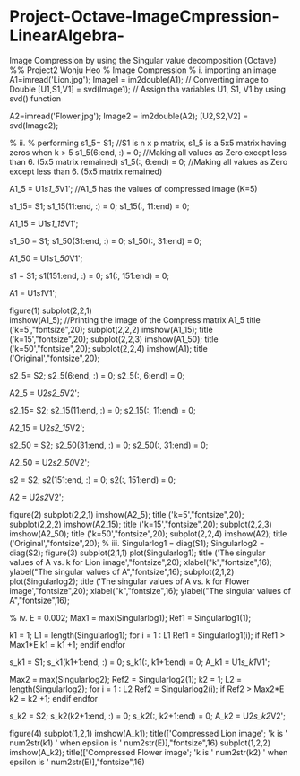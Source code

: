 # Project-Octave-ImageCmpression-LinearAlgebra-
Image Compression by using the Singular value decomposition (Octave)
%% Project2 Wonju Heo
% Image Compression 
% i. importing an image
A1=imread('Lion.jpg');
Image1 = im2double(A1);     // Converting image to Double
[U1,S1,V1] = svd(Image1);   // Assign tha variables U1, S1, V1 by using svd() function

A2=imread('Flower.jpg');
Image2 = im2double(A2);
[U2,S2,V2] = svd(Image2);

% ii.
% performing 
s1_5= S1;                   //S1 is n x p matrix, s1_5 is a 5x5 matrix having zeros when k > 5
s1_5(6:end, :) = 0;         //Making all values as Zero except less than 6. (5x5 matrix remained)
s1_5(:, 6:end) = 0;         //Making all values as Zero except less than 6. (5x5 matrix remained)

A1_5 = U1*s1_5*V1';         //A1_5 has the values of compressed image (K=5)

s1_15= S1;
s1_15(11:end, :) = 0;
s1_15(:, 11:end) = 0;

A1_15 = U1*s1_15*V1';

s1_50 = S1;
s1_50(31:end, :) = 0;
s1_50(:, 31:end) = 0;

A1_50 = U1*s1_50*V1';

s1 = S1;
s1(151:end, :) = 0;
s1(:, 151:end) = 0;

A1 = U1*s1*V1';

figure(1)
  subplot(2,2,1)  
  imshow(A1_5);                     //Printing the image of the Compress matrix A1_5
  title ('k=5',"fontsize",20);
  subplot(2,2,2)
  imshow(A1_15);
  title ('k=15',"fontsize",20);
  subplot(2,2,3)
  imshow(A1_50);
  title ('k=50',"fontsize",20);
  subplot(2,2,4)
  imshow(A1);
  title ('Original',"fontsize",20);

s2_5= S2;
s2_5(6:end, :) = 0;
s2_5(:, 6:end) = 0;

A2_5 = U2*s2_5*V2';

s2_15= S2;
s2_15(11:end, :) = 0;
s2_15(:, 11:end) = 0;

A2_15 = U2*s2_15*V2';

s2_50 = S2;
s2_50(31:end, :) = 0;
s2_50(:, 31:end) = 0;

A2_50 = U2*s2_50*V2';

s2 = S2;
s2(151:end, :) = 0;
s2(:, 151:end) = 0;

A2 = U2*s2*V2';

figure(2)
  subplot(2,2,1)
  imshow(A2_5);
  title ('k=5',"fontsize",20);
  subplot(2,2,2)
  imshow(A2_15);
  title ('k=15',"fontsize",20);
  subplot(2,2,3)
  imshow(A2_50);
  title ('k=50',"fontsize",20);
  subplot(2,2,4)
  imshow(A2);
  title ('Original',"fontsize",20);
% iii.
Singularlog1 = diag(S1);
Singularlog2 = diag(S2);
figure(3)
subplot(2,1,1)
plot(Singularlog1);
title ('The singular values of A vs. k for Lion image',"fontsize",20);
xlabel("k","fontsize",16);
ylabel("The singular values of A","fontsize",16);
subplot(2,1,2)
plot(Singularlog2);
title ('The singular values of A vs. k for Flower image',"fontsize",20);
xlabel("k","fontsize",16);
ylabel("The singular values of A","fontsize",16);

% iv. 
E = 0.002;
Max1 = max(Singularlog1);
Ref1 = Singularlog1(1);

k1 = 1;
L1 = length(Singularlog1);
for i = 1 : L1
  Ref1 = Singularlog1(i);
  if Ref1 > Max1*E
    k1 = k1 +1;
   endif 
endfor

s_k1 = S1;
s_k1(k1+1:end, :) = 0;
s_k1(:, k1+1:end) = 0;
A_k1 = U1*s_k1*V1';

Max2 = max(Singularlog2);
Ref2 = Singularlog2(1);
k2 = 1;
L2 = length(Singularlog2);
for i = 1 : L2 
  Ref2 = Singularlog2(i);
  if Ref2 > Max2*E
    k2 = k2 +1;
   endif 
endfor

s_k2 = S2;
s_k2(k2+1:end, :) = 0;
s_k2(:, k2+1:end) = 0;
A_k2 = U2*s_k2*V2';

figure(4)
subplot(1,2,1)
imshow(A_k1);
title(['Compressed Lion image';
'k is ' num2str(k1) ' when epsilon is ' num2str(E)],"fontsize",16)
subplot(1,2,2)
imshow(A_k2);
title(['Compressed Flower image';
'k is ' num2str(k2) ' when epsilon is ' num2str(E)],"fontsize",16)
